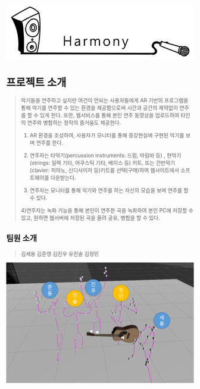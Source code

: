 <img src="./image/harmony.jpg">

# 프로젝트 소개

> 악기들을 연주하고 싶지만 여건이 안되는 사용자들에게  AR 기반의 프로그램을 통해 악기를 연주할 수 있는 환경을 제공함으로써 시간과 공간의 제약없이 연주를 할 수 있게 한다.
> 또한, 웹서비스를 통해 본인 연주 동영상을 업로드하여 타인의 연주와 병합하는 창작의 즐거움도 제공한다.
>
> 1) AR 환경을 조성하여, 사용자가 모니터를 통해 증강현실에 구현된 악기를 보며 연주를 한다.
>
> 2) 연주자는 타악기(percussion instruments: 드럼, 마림바 등) , 현악기(strings: 일렉 기타, 어쿠스틱 기타, 베이스 등) 키트, 또는 건반악기(clavier: 피아노, 신디사이저 등)키트를 선택(구매)하여 웹사이트에서 소프트웨어를 다운받는다.
>
> 3) 연주자는 모니터를 통해 악기와 연주를 하는 자신의 모습을 보며 연주를 할 수 있다.
>
> 4)연주자는 녹화 기능을 통해 본인이 연주한 곡을 녹화하여 본인 PC에 저장할 수 있고, 원하면 웹서버에 저장된 곡을 올려 공유, 병합을 할 수 있다.

## 팀원 소개

> 김세용 김준영 김진우 유진솔 김정민
<img src="./image/together.png">
